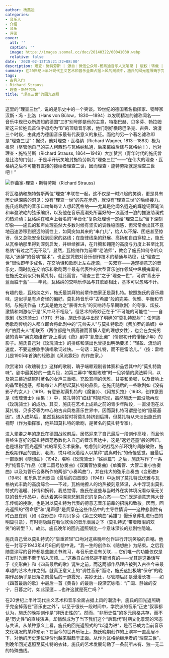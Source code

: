 ```yaml
---
author: 杨燕迪
categories:
- 音乐人
- 介绍
- 音乐
- 评论
cover:
  alt: ''
  caption: ''
  image: https://images.soomal.cc/doc/20140322/00041030.webp
  relative: false
date: '2020-02-12T15:21:22+08:00'
description: 理查・施特劳斯 | 源自：微信公众号-杨燕迪音乐人文笔录 | 版权：转载 |  平均/总评分：00.00/0
summary: 在20世纪上半叶现代主义艺术和音乐全面占据上风的潮流中，施氏的回光返照确乎完全掉落在“音乐史之外”，以至于很长一段时间中，学院派的音乐“正史”叙事都认为，施氏的晚期创作是“非历史性的”。然而，“非历史性”的多元风格共存，而不是“历史性”的直线演进……
tags:
- 古典入门
- Richard Strauss
- 理查・斯特劳斯
title: “理查三世”的回光返照
---
```


这里的“理查三世”，说的是乐史中的一个笑谈。19世纪的德国著名指挥家、钢琴家汉斯・冯・比洛（Hans von Bülow，1830―1894）以发明精准的谑称闻名――音乐中现已众所周知的德国“三B”别号即是他的主意，特指巴赫、贝多芬、勃拉姆斯这三位姓氏首位字母均为“B”的顶级音乐家，他们刚好横跨巴洛克、古典、浪漫三个时段，由此成为德国音乐最有代表意义的象征。而他的另一个著名谑称即是“理查三世”：据说，他对理查・瓦格纳（Richard Wagner, 1813―1883）极为推崇（尽管他自己的夫人柯西玛与瓦格纳私通，后来离婚后嫁与瓦格纳！），也对理查・施特劳斯（Richard Strauss, 1864―1949）大加赞赏（青年时代的施氏曾是比洛的门徒），于是半开玩笑地封施特劳斯为“理查三世”――“在伟大的理查・瓦格纳之后不可能有直接的接续者理查二世，因而理查・施特劳斯就是理查三世吧！”

![作曲家-理查・斯特劳斯（Richard Strauss）](https://images.soomal.cc/doc/20170108/00065983.webp)





将瓦格纳和施特劳斯两位“理查”串联在一起，这不仅是一时兴起的笑谈，更是具有历史纵深感的洞见：没有“理查一世”的先在示范，就没有“理查三世”的后续接力。施氏成熟后的音乐口吻每每让人想起瓦格纳――尤其是他闻名遐迩的辉煌铜管笔法和丰盈浓艳的弦乐编织，以及他在音乐高潮处所喜好的一浪高过一浪的推波助澜式灼热涌动；瓦格纳在和声上著名的“半音化”复杂处理也一定给“理查三世”留下深刻印象――施氏的和声处理虽然大多数时候有坚实的调性稳固感，但常常会出其不意地迅速游移到很远的调性上，如同突如其来的“串门儿”，给人以不解、困惑甚至惊讶，但又总能安全找到回家的路线；在旋律线条的舒展、高扬和自由穿梭上，施氏从瓦格纳那里得到深刻启发，并继续推进，在升腾和翱翔的高度与力度上甚至比瓦格纳“有过之而无不及”。显然，瓦格纳作为前辈“老法师”，教会了施氏如何令听众陷入“迷醉”的音响“魔术”。也正是凭借对音乐创作技术的精通与熟稔，让“理查三世”很快即年少成名，在交响诗和歌剧上左右逢源，一矢双穿――通观德意志的音乐史，同时能在交响乐和歌剧两个最有代表性的大型音乐创作领域中纵横捭阖者，在施氏之前似只有莫扎特。就此而言，“理查三世”之于“理查一世”，可谓“青出于蓝而胜于蓝”――毕竟，瓦格纳的交响乐作品与其歌剧相比，基本可以忽略不计。

有趣的是，瓦格纳之外，施氏最崇拜的前辈作曲家正是莫扎特。按照施氏的音乐趣味，这似乎是有点奇怪的偏好。莫扎特音乐中“古希腊”般的完美、优雅、平衡和节制，与施氏作品（尤其是他为之“暴得大名”的交响诗与早期歌剧）的夸张、炫技、激情和刺激似乎是“风牛马不相及”。但艺术的奇妙正在于“不可能的可能性”――自歌剧《玫瑰骑士》（1911）开始，施氏作品中出现了明确的“莫扎特影射”：任何熟悉歌剧传统的人都立即会将此剧中的“元帅夫人”与莫扎特歌剧《费加罗的婚姻》中的“伯爵夫人”相联系（两位都是气质高雅而善解人意的理想女性），也会在女扮男装的青年“奥克塔维安”身上看到《费》剧中“凯鲁比诺”（情窦初开的懵懂少年）的影子。施氏自己对《玫瑰骑士》的排练和演出也曾提出明确要求：“轻盈、流动的速度，不要迫使歌手演唱歌词过快。一句话：莫扎特，而不是雷哈儿。”（按：雷哈儿是1905年首演的轻歌剧《风流寡妇》的作曲家。）

欣赏诸如《玫瑰骑士》这样的歌剧，确乎端赖观剧者体察和品尝其中的“莫扎特韵味”。剧中最美妙的一些片段，如第二幕中“敬献玫瑰”时一见钟情的魔法瞬间，以及第三幕近结尾时著名的女声三重唱，充盈其间的优雅、甘美和柔韧，以及音响上的晶莹剔透感，都每每让人回想起莫扎特的品质。在施氏随后的一些歌剧如《没有影子的女人》（1919，有意影射莫扎特的《魔笛》）、《阿拉贝拉》（1933，创作意图是《玫瑰骑士》续集！）中，莫扎特的“红线”时隐时现，虽然施氏一直没能再现《玫瑰骑士》的成功。其实，施氏在艺术上成熟之前的青少年阶段，一直浸泡在以莫扎特、贝多芬等为中心的古典风格音乐世界中，因而莫扎特可谓是他的“隐蔽基因”。进入成熟后，虽然瓦格纳暂时将莫扎特挤到后排，但莫扎特从未淡出施氏的视野（作为指挥家，他熟知莫扎特的歌剧，是著名的莫扎特专家）。

进入耄耋之年的施氏在德国战败前后，居然迎来了自己最后一段创作高峰，而且他将终生喜好的莫扎特风范悉数化入自己的音乐表达中，这是“返老还童”般的回归，也是堪称“回光返照”式的罕见艺术景象。考虑到此时战乱外部环境的凋敝破败，施氏晚期作品的圆润、老练、悦耳和沉着给人以某种“脱离时代”的奇怪感觉。自最后一部歌剧《随想曲》（1942，堪称《玫瑰骑士》“姊妹篇”）之后，施氏写作了一系列“纯音乐”作品（《第二圆号协奏曲》《双簧管协奏曲》《单簧管、大管二重小协奏曲》以及为管乐合奏所作的两部“小奏鸣曲”），并在伟大的弦乐合奏曲《变形曲》（1945）和乐队艺术歌曲《最后的四首歌》（1948）中达到了莫扎特式优雅与瓦格纳式丰韵的高度综合――不过，瓦格纳撩人的灼热被刻意降温，从中浮现出莫扎特式的温暖、抒情和婉转。我总觉得，施氏在这些与当时外在实体境况看似毫无关联的音乐作品中，表达着某种深具悲剧意识的复杂心态――它们既是德意志伟大音乐传统的挽歌，也是对以莫扎特为代表的德意志音乐前辈的招魂和致敬。因而，回光返照的“宿命感”和“尾声感”是贯穿在这些作品中的主导性情调――这种悲剧性有时凸显在前（如《变形曲》中对贝多芬《第三交响曲“英雄”》慢乐章葬礼进行曲的明显引录），有时则隐藏在看似欢快的音乐表层之下（莫扎特式“带着眼泪的欢笑”的转型？）。故此，施氏晚年的回光返照堪比一个意味深长的悲剧性隐喻。

施氏自己曾以莫扎特式的“举重若轻”口吻对这些晚年创作进行开玩笑般的自嘲。他在一封写于1943年4月8日的信中说，“我一生的创作以《随想曲》为结束。之后我随意涂写的音符都是些腕关节练习，与音乐史没有关联……它们唯一的功能仅仅是打发时光而不至于陷入厌烦……”这番自白当然是不能当真的――尤其是这番话写于《变形曲》和《四首最后的歌》诞生之前，而这两部作品理应被列入古往今来最卓越的艺术杰作之列。就真正意义上的“调性音乐”而论，施氏这批极端“保守”的晚期作品确乎是日落之前最后的一道霞光，美妙无比，尽管随后即是漫漫长夜――如《四首最后的歌》中最后一首《黄昏》的最后一段深沉咏唱：“广阔、静谧的安宁，日暮之时，如此深邃……也许这就是死亡吗？”

在20世纪上半叶现代主义艺术和音乐全面占据上风的潮流中，施氏的回光返照确乎完全掉落在“音乐史之外”，以至于很长一段时间中，学院派的音乐“正史”叙事都认为，施氏的晚期创作是“非历史性的”。然而，“非历史性”的多元风格共存，而不是“历史性”的直线演进，却悄然成为了当下我们这个“后现代”时期文化景观的常态与共识。从某种意义上看，施氏的回光返照式的“以退为进”，是否已成为当前音乐文化境况的某种预示？在当今的世界乐坛上，施氏晚期创作的上演率一直高居不下，对他的历史定位评价也越来越趋于正面。从作为瓦格纳继承者的“理查三世”，到晚年回光返照至莫扎特的衣钵，施氏的艺术发展勾勒了一条前所未有、独一无二的特殊曲线。